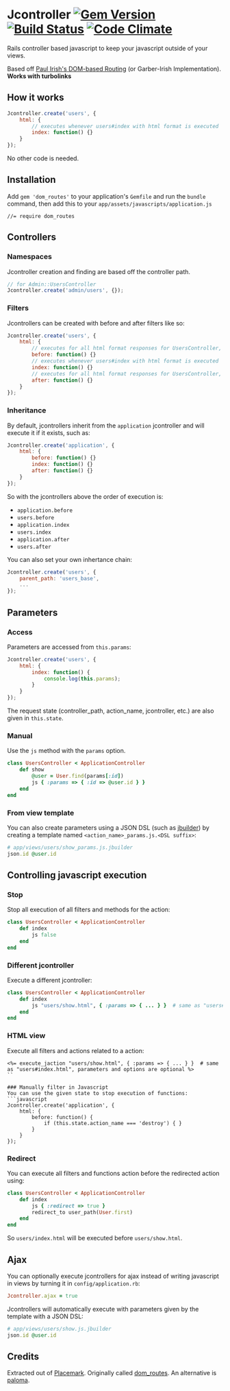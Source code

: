 # Jcontroller [![Gem Version](https://badge.fury.io/rb/jcontroller.png)](http://badge.fury.io/rb/jcontroller) [![Build Status](https://travis-ci.org/s12chung/jcontroller.png?branch=master)](https://travis-ci.org/s12chung/jcontroller?branch=master) [![Code Climate](https://codeclimate.com/github/s12chung/jcontroller.png)](https://codeclimate.com/github/s12chung/jcontroller)
Rails controller based javascript to keep your javascript outside of your views.

Based off [Paul Irish's DOM-based Routing](http://www.paulirish.com/2009/markup-based-unobtrusive-comprehensive-dom-ready-execution/)
(or Garber-Irish Implementation). __Works with turbolinks__

## How it works
```javascript
Jcontroller.create('users', {
    html: {
        // executes whenever users#index with html format is executed
        index: function() {}
    }
});
```
No other code is needed.

## Installation
Add `gem 'dom_routes'` to your application's `Gemfile` and run the `bundle` command, then add this to your `app/assets/javascripts/application.js`

    //= require dom_routes
    
## Controllers
### Namespaces
Jcontroller creation and finding are based off the controller path.
```javascript
// for Admin::UsersController
Jcontroller.create('admin/users', {});
```
### Filters
Jcontrollers can be created with before and after filters like so:
```javascript
Jcontroller.create('users', {
    html: {
        // executes for all html format responses for UsersController, before the specific action
        before: function() {}
        // executes whenever users#index with html format is executed
        index: function() {}
        // executes for all html format responses for UsersController, after the specific action
        after: function() {}
    }
});
```
### Inheritance
By default, jcontrollers inherit from the `application` jcontroller and will execute it if it exists, such as:
```javascript
Jcontroller.create('application', {
    html: {
        before: function() {}
        index: function() {}
        after: function() {}
    }
});
```
So with the jcontrollers above the order of execution is:
- `application.before`
- `users.before`
- `application.index`
- `users.index`
- `application.after`
- `users.after`

You can also set your own inhertance chain:
```javascript
Jcontroller.create('users', { 
    parent_path: 'users_base',
    ...
});
```
## Parameters
### Access
Parameters are accessed from `this.params`:
```javascript
Jcontroller.create('users', {
    html: {
        index: function() {
            console.log(this.params);
        }
    }
});
```
The request state (controller_path, action_name, jcontroller, etc.) are also given in `this.state`.

### Manual
Use the `js` method with the `params` option.
```ruby
class UsersController < ApplicationController
    def show
        @user = User.find(params[:id])
        js { :params => { :id => @user.id } }
    end
end
```
### From view template
You can also create parameters using a JSON DSL (such as [jbuilder](https://github.com/rails/jbuilder/)) by creating a template named `<action_name>_params.js.<DSL suffix>`:
```ruby
# app/views/users/show_params.js.jbuilder
json.id @user.id
```

## Controlling javascript execution
### Stop
Stop all execution of all filters and methods for the action:
```ruby
class UsersController < ApplicationController
    def index
        js false
    end
end
```
### Different jcontroller
Execute a different jcontroller:
```ruby
class UsersController < ApplicationController
    def index
        js "users/show.html", { :params => { ... } }  # same as "users#index.html", parameters and options are optional
    end
end
```

### HTML view
Execute all filters and actions related to a action:
```erb
<%= execute_jaction "users/show.html", { :params => { ... } }  # same as "users#index.html", parameters and options are optional %>
``

### Manually filter in Javascript
You can use the given state to stop execution of functions:
```javascript
Jcontroller.create('application', {
    html: {
        before: function() {
            if (this.state.action_name === 'destroy') { }
        }
    }
});
```
### Redirect
You can execute all filters and functions action before the redirected action using:
```ruby
class UsersController < ApplicationController
    def index
        js { :redirect => true }
        redirect_to user_path(User.first)
    end
end
```
So `users/index.html` will be executed before `users/show.html`.

## Ajax
You can optionally execute jcontrollers for ajax instead of writing javascript in views by turning it in `config/application.rb`:
```ruby
Jcontroller.ajax = true
```
Jcontrollers will automatically execute with parameters given by the template with a JSON DSL:
```ruby
# app/views/users/show.js.jbuilder
json.id @user.id
```

## Credits
Extracted out of [Placemark](https://www.placemarkhq.com/). Originally called [dom_routes](https://github.com/s12chung/dom_routes). An alternative is [paloma](https://github.com/kbparagua/paloma).